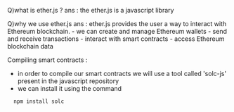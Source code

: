 Q)what is ether.js ? 
ans : the ether.js is a javascript library 

Q)why we use ether.js
ans : ether.js provides the user a way to interact with Ethereum blockchain.
    - we can create and manage Ethereum wallets
    - send and receive transactions 
    - interact with smart contracts
    - access Ethereum blockchain data
    
    
Compiling smart contracts : 
- in order to compile our smart contracts we will use a tool called 'solc-js' present in the javascript repository
- we can install it using the command 

```
  npm install solc
```
